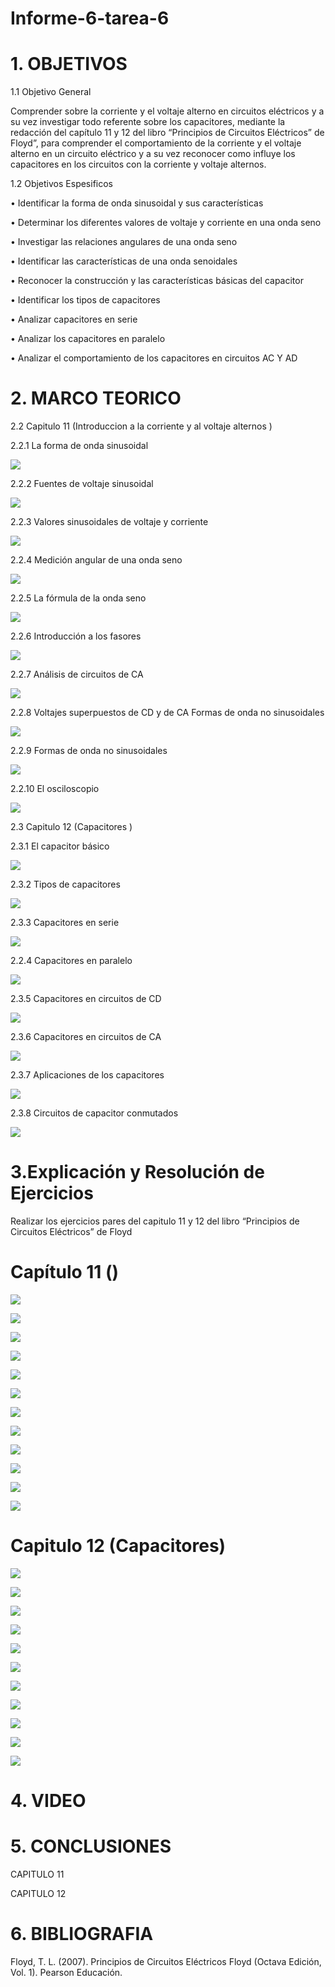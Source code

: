 # Informe-6-tarea-6

# 1. OBJETIVOS 
 
1.1 Objetivo General

Comprender sobre la corriente y el voltaje alterno en circuitos eléctricos y a su vez investigar todo referente sobre los capacitores, mediante la redacción del capítulo 11 y 12 del libro “Principios de Circuitos Eléctricos” de Floyd”, para comprender el comportamiento de la corriente y el voltaje alterno en un circuito eléctrico y a su vez reconocer como influye los capacitores en los circuitos con la corriente y voltaje alternos.

1.2 Objetivos Espesificos

•	Identificar la forma de onda sinusoidal y sus características 

•	Determinar los diferentes valores de voltaje y corriente en una onda seno

•	Investigar las relaciones angulares de una onda seno

•	Identificar las características de una onda senoidales

•	Reconocer la construcción y las características básicas del capacitor

•	Identificar los tipos de capacitores

•	Analizar capacitores en serie

•	Analizar los capacitores en paralelo

•	Analizar el comportamiento de los capacitores en circuitos AC Y AD


# 2. MARCO TEORICO

 2.2 Capitulo 11 (Introduccion a la corriente y al voltaje alternos )
 
 2.2.1 La forma de onda sinusoidal
 
 ![](https://github.com/dasalazar20/Informe-6-tarea-6/blob/main/Imagenes/Capitulo%2011/Informe%206%20Circuitos_3.jpg)
 
 2.2.2 Fuentes de voltaje sinusoidal
 
  ![](https://github.com/dasalazar20/Informe-6-tarea-6/blob/main/Imagenes/Capitulo%2011/Informe%206%20Circuitos_4.jpg)
 
 2.2.3 Valores sinusoidales de voltaje y corriente
 
  ![](https://github.com/dasalazar20/Informe-6-tarea-6/blob/main/Imagenes/Capitulo%2011/Informe%206%20Circuitos_5.jpg)
 
 2.2.4 Medición angular de una onda seno 
 
  ![](https://github.com/dasalazar20/Informe-6-tarea-6/blob/main/Imagenes/Capitulo%2011/Informe%206%20Circuitos_6.jpg)
 
 2.2.5 La fórmula de la onda seno
 
  ![](https://github.com/dasalazar20/Informe-6-tarea-6/blob/main/Imagenes/Capitulo%2011/Informe%206%20Circuitos_7.jpg)
 
 2.2.6 Introducción a los fasores
 
  ![](https://github.com/dasalazar20/Informe-6-tarea-6/blob/main/Imagenes/Capitulo%2011/Informe%206%20Circuitos_8.jpg)
 
 2.2.7 Análisis de circuitos de CA
 
  ![](https://github.com/dasalazar20/Informe-6-tarea-6/blob/main/Imagenes/Capitulo%2011/Informe%206%20Circuitos_9.jpg)
 
 2.2.8 Voltajes superpuestos de CD y de CA  Formas de onda no sinusoidales
 
  ![](https://github.com/dasalazar20/Informe-6-tarea-6/blob/main/Imagenes/Capitulo%2011/Informe%206%20Circuitos_10.jpg)
 
 2.2.9 Formas de onda no sinusoidales
 
  ![](https://github.com/dasalazar20/Informe-6-tarea-6/blob/main/Imagenes/Capitulo%2011/Informe%206%20Circuitos_11.jpg)
  
 2.2.10 El osciloscopio
 
  ![](https://github.com/dasalazar20/Informe-6-tarea-6/blob/main/Imagenes/Capitulo%2011/Informe%206%20Circuitos_12.jpg)
  
   2.3 Capitulo 12 (Capacitores )
   
 2.3.1 El capacitor básico
 
  ![](https://github.com/dasalazar20/Informe-6-tarea-6/blob/main/Imagenes/Capitulo%2012/Informe%206%20Circuitos_13.jpg)
 
 2.3.2 Tipos de capacitores
 
  ![](https://github.com/dasalazar20/Informe-6-tarea-6/blob/main/Imagenes/Capitulo%2012/Informe%206%20Circuitos_14.jpg)
 
 2.3.3 Capacitores en serie
 
  ![](https://github.com/dasalazar20/Informe-6-tarea-6/blob/main/Imagenes/Capitulo%2012/Informe%206%20Circuitos_15.jpg)
 
 2.2.4 Capacitores en paralelo  
 
  ![](https://github.com/dasalazar20/Informe-6-tarea-6/blob/main/Imagenes/Capitulo%2012/Informe%206%20Circuitos_16.jpg)
  
 2.3.5 Capacitores en circuitos de CD
 
  ![](https://github.com/dasalazar20/Informe-6-tarea-6/blob/main/Imagenes/Capitulo%2012/Informe%206%20Circuitos_17.jpg)
 
 2.3.6 Capacitores en circuitos de CA
 
  ![](https://github.com/dasalazar20/Informe-6-tarea-6/blob/main/Imagenes/Capitulo%2012/Informe%206%20Circuitos_18.jpg)
 
 2.3.7 Aplicaciones de los capacitores
 
  ![](https://github.com/dasalazar20/Informe-6-tarea-6/blob/main/Imagenes/Capitulo%2012/Informe%206%20Circuitos_19.jpg)
 
 2.3.8 Circuitos de capacitor conmutados
 
  ![](https://github.com/dasalazar20/Informe-6-tarea-6/blob/main/Imagenes/Capitulo%2012/Informe%206%20Circuitos_20.jpg)

# 3.Explicación y Resolución de Ejercicios 

 Realizar los ejercicios pares del capitulo 11 y 12 del libro “Principios de Circuitos Eléctricos” de Floyd 

# Capítulo 11 ()

 ![](https://github.com/dasalazar20/Informe-6-tarea-6/blob/main/Ejercicios/Capitulo%2011/Cap%C3%ADtulo%2011%20Circuito%20Serie(1)_1.jpg)
 
 ![](https://github.com/dasalazar20/Informe-6-tarea-6/blob/main/Ejercicios/Capitulo%2011/Cap%C3%ADtulo%2011%20Circuito%20Serie(1)_2.jpg)
 
 ![](https://github.com/dasalazar20/Informe-6-tarea-6/blob/main/Ejercicios/Capitulo%2011/Cap%C3%ADtulo%2011%20Circuito%20Serie(1)_3.jpg)
 
 ![](https://github.com/dasalazar20/Informe-6-tarea-6/blob/main/Ejercicios/Capitulo%2011/Cap%C3%ADtulo%2011%20Circuito%20Serie(1)_4.jpg)
 
 ![](https://github.com/dasalazar20/Informe-6-tarea-6/blob/main/Ejercicios/Capitulo%2011/Cap%C3%ADtulo%2011%20Circuito%20Serie(1)_5.jpg)
 
 ![](https://github.com/dasalazar20/Informe-6-tarea-6/blob/main/Ejercicios/Capitulo%2011/Cap%C3%ADtulo%2011%20Circuito%20Serie(1)_6.jpg)
 
 ![](https://github.com/dasalazar20/Informe-6-tarea-6/blob/main/Ejercicios/Capitulo%2011/Cap%C3%ADtulo%2011%20Circuito%20Serie(1)_7.jpg)
 
 ![](https://github.com/dasalazar20/Informe-6-tarea-6/blob/main/Ejercicios/Capitulo%2011/Cap%C3%ADtulo%2011%20Circuito%20Serie(1)_8.jpg)
 
 ![](https://github.com/dasalazar20/Informe-6-tarea-6/blob/main/Ejercicios/Capitulo%2011/Cap%C3%ADtulo%2011%20Circuito%20Serie(1)_9.jpg)
 
 ![](https://github.com/dasalazar20/Informe-6-tarea-6/blob/main/Ejercicios/Capitulo%2011/Cap%C3%ADtulo%2011%20Circuito%20Serie(1)_10.jpg)
 
 ![](https://github.com/dasalazar20/Informe-6-tarea-6/blob/main/Ejercicios/Capitulo%2011/Cap%C3%ADtulo%2011%20Circuito%20Serie(1)_11.jpg)
 
 ![](https://github.com/dasalazar20/Informe-6-tarea-6/blob/main/Ejercicios/Capitulo%2011/Cap%C3%ADtulo%2011%20Circuito%20Serie(1)_12.jpg)
           

# Capitulo 12 (Capacitores)

 ![](https://github.com/dasalazar20/Informe-6-tarea-6/blob/main/Ejercicios/Capitulo%2012/capitulo%2012_1.jpg)
 
 ![](https://github.com/dasalazar20/Informe-6-tarea-6/blob/main/Ejercicios/Capitulo%2012/capitulo%2012_2.jpg)
 
 ![](https://github.com/dasalazar20/Informe-6-tarea-6/blob/main/Ejercicios/Capitulo%2012/capitulo%2012_3.jpg)
 
 ![](https://github.com/dasalazar20/Informe-6-tarea-6/blob/main/Ejercicios/Capitulo%2012/capitulo%2012_4.jpg)
 
 ![](https://github.com/dasalazar20/Informe-6-tarea-6/blob/main/Ejercicios/Capitulo%2012/capitulo%2012_5.jpg)
 
 ![](https://github.com/dasalazar20/Informe-6-tarea-6/blob/main/Ejercicios/Capitulo%2012/capitulo%2012_6.jpg)
 
 ![](https://github.com/dasalazar20/Informe-6-tarea-6/blob/main/Ejercicios/Capitulo%2012/capitulo%2012_7.jpg)
 
 ![](https://github.com/dasalazar20/Informe-6-tarea-6/blob/main/Ejercicios/Capitulo%2012/capitulo%2012_8.jpg)
 
 ![](https://github.com/dasalazar20/Informe-6-tarea-6/blob/main/Ejercicios/Capitulo%2012/capitulo%2012_9.jpg)
 
 ![](https://github.com/dasalazar20/Informe-6-tarea-6/blob/main/Ejercicios/Capitulo%2012/capitulo%2012_10.jpg)
 
 ![](https://github.com/dasalazar20/Informe-6-tarea-6/blob/main/Ejercicios/Capitulo%2012/capitulo%2012_11.jpg)
 

# 4. VIDEO

# 5. CONCLUSIONES

CAPITULO 11

CAPITULO 12

# 6. BIBLIOGRAFIA

  Floyd, T. L. (2007). Principios de Circuitos Eléctricos Floyd (Octava Edición, Vol. 1). Pearson Educación.
